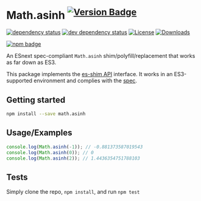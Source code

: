 # Math.asinh <sup>[![Version Badge][npm-version-svg]][package-url]</sup>

[![dependency status][deps-svg]][deps-url]
[![dev dependency status][dev-deps-svg]][dev-deps-url]
[![License][license-image]][license-url]
[![Downloads][downloads-image]][downloads-url]

[![npm badge][npm-badge-png]][package-url]

An ESnext spec-compliant `Math.asinh` shim/polyfill/replacement that works as far down as ES3.

This package implements the [es-shim API](https://github.com/es-shims/api) interface. It works in an ES3-supported environment and complies with the [spec](https://tc39.es/ecma262/#sec-map-objects).

## Getting started

```sh
npm install --save math.asinh
```

## Usage/Examples

```js
console.log(Math.asinh(-1)); // -0.881373587019543
console.log(Math.asinh(0)); // 0
console.log(Math.asinh(2)); // 1.4436354751788103
```

## Tests
Simply clone the repo, `npm install`, and run `npm test`

[package-url]: https://npmjs.org/package/math.asinh
[npm-version-svg]: https://versionbadg.es/es-shims/Math.asinh.svg
[deps-svg]: https://david-dm.org/es-shims/Math.asinh.svg
[deps-url]: https://david-dm.org/es-shims/Math.asinh
[dev-deps-svg]: https://david-dm.org/es-shims/Math.asinh/dev-status.svg
[dev-deps-url]: https://david-dm.org/es-shims/Math.asinh#info=devDependencies
[npm-badge-png]: https://nodei.co/npm/math.asinh.png?downloads=true&stars=true
[license-image]: https://img.shields.io/npm/l/math.asinh.svg
[license-url]: LICENSE
[downloads-image]: https://img.shields.io/npm/dm/math.asinh.svg
[downloads-url]: https://npm-stat.com/charts.html?package=math.asinh
